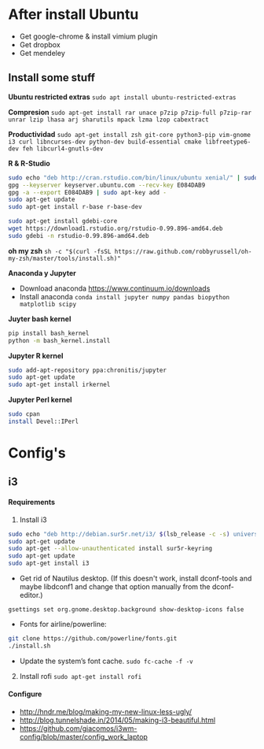 # After install Ubuntu
* Get google-chrome & install vimium plugin
* Get dropbox
* Get mendeley

## Install some stuff
**Ubuntu restricted extras**
`sudo apt install ubuntu-restricted-extras`

**Compresion**
`sudo apt-get install rar unace p7zip p7zip-full p7zip-rar unrar lzip lhasa arj sharutils mpack lzma lzop cabextract`

**Productividad**
`sudo apt-get install zsh git-core python3-pip vim-gnome i3 curl libncurses-dev python-dev build-essential cmake libfreetype6-dev feh libcurl4-gnutls-dev`

**R & R-Studio**
```bash
sudo echo "deb http://cran.rstudio.com/bin/linux/ubuntu xenial/" | sudo tee -a /etc/apt/sources.list
gpg --keyserver keyserver.ubuntu.com --recv-key E084DAB9
gpg -a --export E084DAB9 | sudo apt-key add -
sudo apt-get update
sudo apt-get install r-base r-base-dev

sudo apt-get install gdebi-core
wget https://download1.rstudio.org/rstudio-0.99.896-amd64.deb
sudo gdebi -n rstudio-0.99.896-amd64.deb
```

**oh my zsh**
`sh -c "$(curl -fsSL https://raw.github.com/robbyrussell/oh-my-zsh/master/tools/install.sh)"`

**Anaconda y Jupyter**
- Download anaconda https://www.continuum.io/downloads
- Install anaconda
`conda install jupyter numpy pandas biopython matplotlib scipy`

**Juyter bash kernel**
```bash
pip install bash_kernel
python -m bash_kernel.install
```

**Jupyter R kernel**
```bash
sudo add-apt-repository ppa:chronitis/jupyter
sudo apt-get update
sudo apt-get install irkernel
```

**Jupyter Perl kernel**
```bash
sudo cpan
install Devel::IPerl
```

# Config's

## i3

#### Requirements

1. Install i3
```bash
sudo echo "deb http://debian.sur5r.net/i3/ $(lsb_release -c -s) universe" >> /etc/apt/sources.list
sudo apt-get update
sudo apt-get --allow-unauthenticated install sur5r-keyring
sudo apt-get update
sudo apt-get install i3
```

* Get rid of Nautilus desktop. (If this doesn't work, install dconf-tools and maybe libdconf1 and change that option manually from the dconf-editor.)

`gsettings set org.gnome.desktop.background show-desktop-icons false`

* Fonts for airline/powerline:
```bash
git clone https://github.com/powerline/fonts.git
./install.sh
``` 

* Update the system’s font cache.
`sudo fc-cache -f -v`

2. Install rofi
`sudo apt-get install rofi`

#### Configure
* http://hndr.me/blog/making-my-new-linux-less-ugly/
* http://blog.tunnelshade.in/2014/05/making-i3-beautiful.html
* https://github.com/giacomos/i3wm-config/blob/master/config_work_laptop
